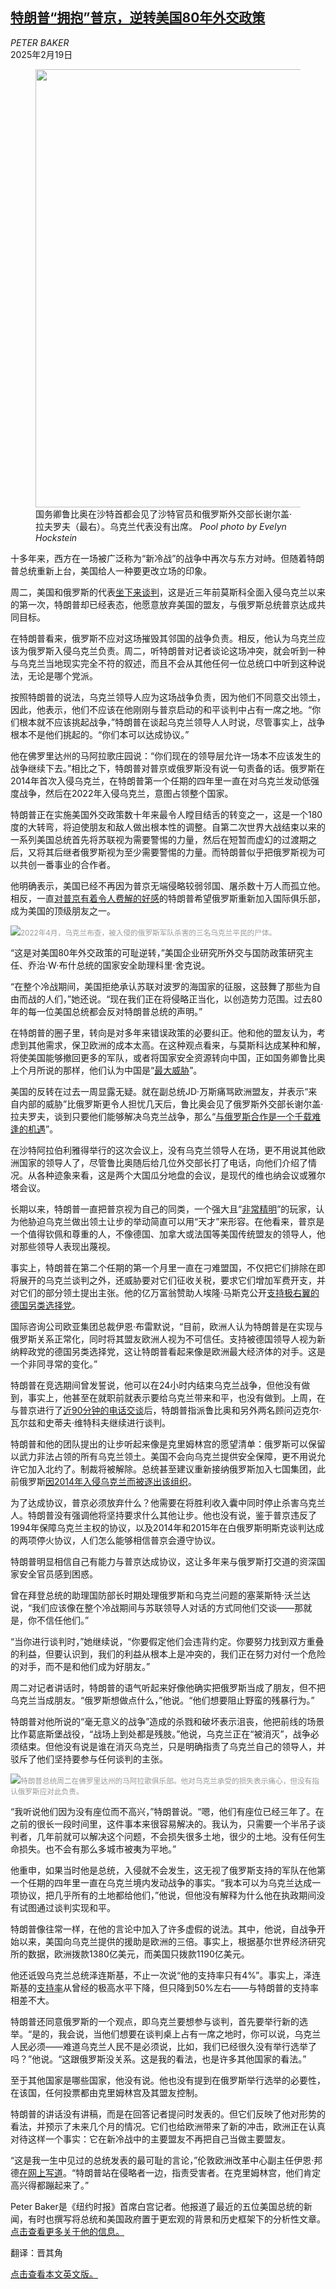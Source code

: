 <!--1739957822000-->
[特朗普“拥抱”普京，逆转美国80年外交政策](https://cn.nytimes.com/usa/20250219/trump-russia-putin/)
------

<address>PETER BAKER</address><time pudate="2025-02-19 05:17:30" datetime="2025-02-19 05:17:30">2025年2月19日</time><figure><img src="https://images.weserv.nl/?url=static01.nyt.com/images/2025/02/18/multimedia/18dc-prexy1-gtjk/18dc-prexy1-gtjk-master1050.jpg" width="1050" height="701"><figcaption>国务卿鲁比奥在沙特首都会见了沙特官员和俄罗斯外交部长谢尔盖·拉夫罗夫（最右）。乌克兰代表没有出席。 <cite>Pool photo by Evelyn Hockstein</cite></figcaption></figure><section><p>十多年来，西方在一场被广泛称为“新冷战”的战争中再次与东方对峙。但随着特朗普总统重新上台，美国给人一种要更改立场的印象。</p><p>周二，美国和俄罗斯的代表<a href="https://www.nytimes.com/2025/02/18/world/europe/us-russia-saudi-ukraine.html">坐下来谈判</a>，这是近三年前莫斯科全面入侵乌克兰以来的第一次，特朗普却已经表态，他愿意放弃美国的盟友，与俄罗斯总统普京达成共同目标。</p><p>在特朗普看来，俄罗斯不应对这场摧毁其邻国的战争负责。相反，他认为乌克兰应该为俄罗斯入侵乌克兰负责。周二，听特朗普对记者谈论这场冲突，就会听到一种与乌克兰当地现实完全不符的叙述，而且不会从其他任何一位总统口中听到这种说法，无论是哪个党派。</p><p>按照特朗普的说法，乌克兰领导人应为这场战争负责，因为他们不同意交出领土，因此，他表示，他们不应该在他刚刚与普京启动的和平谈判中占有一席之地。“你们根本就不应该挑起战争，”特朗普在谈起乌克兰领导人人时说，尽管事实上，战争根本不是他们挑起的。“你们本可以达成协议。”</p><p>他在佛罗里达州的马阿拉歌庄园说：“你们现在的领导层允许一场本不应该发生的战争继续下去。”相比之下，特朗普对普京或俄罗斯没有说一句责备的话。俄罗斯在2014年首次入侵乌克兰，在特朗普第一个任期的四年里一直在对乌克兰发动低强度战争，然后在2022年入侵乌克兰，意图占领整个国家。</p><p>特朗普正在实施美国外交政策数十年来最令人瞠目结舌的转变之一，这是一个180度的大转弯，将迫使朋友和敌人做出根本性的调整。自第二次世界大战结束以来的一系列美国总统首先将苏联视为需要警惕的力量，然后在短暂而虚幻的过渡期之后，又将其后继者俄罗斯视为至少需要警惕的力量。而特朗普似乎把俄罗斯视为可以共创一番事业的合作者。</p><p>他明确表示，美国已经不再因为普京无端侵略较弱邻国、屠杀数十万人而孤立他。相反，一直<a href="https://www.nytimes.com/2017/08/11/us/politics/combative-trump-pulls-his-punches-for-one-man-putin.html">对普京有着令人费解的好感</a>的特朗普希望俄罗斯重新加入国际俱乐部，成为美国的顶级朋友之一。</p><p><img src="https://images.weserv.nl/?url=static01.nyt.com/images/2025/02/18/multimedia/18dc-prexy2-qjbm/18dc-prexy2-qjbm-master1050.jpg"><small style="color: #999;">2022年4月，乌克兰布查，被入侵的俄罗斯军队杀害的三名乌克兰平民的尸体。</small></p><p>“这是对美国80年外交政策的可耻逆转，”美国企业研究所外交与国防政策研究主任、乔治·W·布什总统的国家安全助理科里·舍克说。</p><p>“在整个冷战期间，美国拒绝承认苏联对波罗的海国家的征服，这鼓舞了那些为自由而战的人们，”她还说。“现在我们正在将侵略正当化，以创造势力范围。过去80年的每一位美国总统都会反对特朗普总统的声明。”</p><p>在特朗普的圈子里，转向是对多年来错误政策的必要纠正。他和他的盟友认为，考虑到其他需求，保卫欧洲的成本太高。在这种观点看来，与莫斯科达成某种和解，将使美国能够撤回更多的军队，或者将国家安全资源转向中国，正如国务卿鲁比奥上个月所说的那样，他们认为中国是“<a rel="noopener noreferrer" target="_blank" href="https://apnews.com/article/marco-rubio-trump-secretary-state-senate-nomination-7ad1ad16ed95a213706c18b613b630b5">最大威胁</a>”。</p><p>美国的反转在过去一周显露无疑。就在副总统JD·万斯痛骂欧洲盟友，并表示“来自内部的威胁”比俄罗斯更令人担忧几天后，鲁比奥会见了俄罗斯外交部长谢尔盖·拉夫罗夫，谈到只要他们能够解决乌克兰战争，那么“<a href="https://www.nytimes.com/2025/02/18/world/europe/us-russia-saudi-ukraine.html">与俄罗斯合作是一个千载难逢的机遇</a>”。</p><p>在沙特阿拉伯利雅得举行的这次会议上，没有乌克兰领导人在场，更不用说其他欧洲国家的领导人了，尽管鲁比奥随后给几位外交部长打了电话，向他们介绍了情况。从各种迹象来看，这是两个大国瓜分地盘的会议，是现代的维也纳会议或雅尔塔会议。</p><p>长期以来，特朗普一直把普京视为自己的同类，一个强大且“<a href="https://www.nytimes.com/2022/02/22/world/europe/trump-putin-russia-ukraine.html">非常精明</a>”的玩家，认为他胁迫乌克兰做出领土让步的举动简直可以用“天才”来形容。在他看来，普京是一个值得钦佩和尊重的人，不像德国、加拿大或法国等美国传统盟友的领导人，他对那些领导人表现出蔑视。</p><p>事实上，特朗普在第二个任期的第一个月里一直在刁难盟国，不仅把它们排除在即将展开的乌克兰谈判之外，还威胁要对它们征收关税，要求它们增加军费开支，并对它们的部分领土提出主张。他的亿万富翁赞助人埃隆·马斯克公开<a href="https://www.nytimes.com/2024/12/28/world/europe/musk-support-for-german-far-right-afd.html">支持极右翼的德国另类选择党</a>。</p><p>国际咨询公司欧亚集团总裁伊恩·布雷默说，“目前，欧洲人认为特朗普是在实现与俄罗斯关系正常化，同时将其盟友欧洲人视为不可信任。支持被德国领导人视为新纳粹政党的德国另类选择党，这让特朗普看起来像是欧洲最大经济体的对手。这是一个非同寻常的变化。”</p><p>特朗普在竞选期间曾发誓说，他可以在24小时内结束乌克兰战争，但他没有做到，事实上，他甚至在就职前就表示要给乌克兰带来和平，也没有做到。上周，在与普京进行了<a href="https://www.nytimes.com/2025/02/12/us/politics/trump-putin-call-russia-ukraine-war.html">近90分钟的电话交谈</a>后，特朗普指派鲁比奥和另外两名顾问迈克尔·瓦尔兹和史蒂夫·维特科夫继续进行谈判。</p><p>特朗普和他的团队提出的让步听起来像是克里姆林宫的愿望清单：俄罗斯可以保留以武力非法占领的所有乌克兰领土。美国不会向乌克兰提供安全保障，更不用说允许它加入北约了。制裁将被解除。总统甚至建议重新接纳俄罗斯加入七国集团，此前俄罗斯<a href="https://www.nytimes.com/2014/03/25/world/europe/obama-russia-crimea.html">因2014年入侵乌克兰而被逐出该组织</a>。</p><p>为了达成协议，普京必须放弃什么？他需要在将胜利收入囊中同时停止杀害乌克兰人。特朗普没有强调他将坚持要求什么其他让步。他也没有说，鉴于普京违反了1994年保障乌克兰主权的协议，以及2014年和2015年在白俄罗斯明斯克谈判达成的两项停火协议，人们怎么能够相信普京会遵守协议。</p><p>特朗普明显相信自己有能力与普京达成协议，这让多年来与俄罗斯打交道的资深国家安全官员感到困惑。</p><p>曾在拜登总统的助理国防部长时期处理俄罗斯和乌克兰问题的塞莱斯特·沃兰达说，“我们应该像在整个冷战期间与苏联领导人对话的方式同他们交谈——那就是，你不信任他们。”</p><p>“当你进行谈判时，”她继续说，“你要假定他们会违背约定。你要努力找到双方重叠的利益，但要认识到，我们的利益从根本上是冲突的，我们正在努力对付一个危险的对手，而不是和他们成为好朋友。”</p><p>周二对记者讲话时，特朗普的语气听起来好像他确实把俄罗斯当成了朋友，但不把乌克兰当成朋友。“俄罗斯想做点什么，”他说。“他们想要阻止野蛮的残暴行为。”</p><p>特朗普对他所说的“毫无意义的战争”造成的杀戮和破坏表示沮丧，他把前线的场景比作葛底斯堡战役，“战场上到处都是残肢。”他说，乌克兰正在“被消灭”，战争必须结束。但他没有说是谁在消灭乌克兰，只是明确指责了乌克兰自己的领导人，并驳斥了他们坚持要参与任何谈判的主张。</p><p><img src="https://images.weserv.nl/?url=static01.nyt.com/images/2025/02/18/multimedia/18dc-prexy3-gmjk/18dc-prexy3-gmjk-master1050.jpg"><small style="color: #999;">特朗普总统周二在佛罗里达州的马阿拉歌俱乐部。他对乌克兰承受的损失表示痛心，但没有指认俄罗斯应对此负责。</small></p><p>“我听说他们因为没有座位而不高兴，”特朗普说。“嗯，他们有座位已经三年了。在之前的很长一段时间里，这件事本来很容易解决的。我认为，只需要一个半吊子谈判者，几年前就可以解决这个问题，不会损失很多土地，很少的土地。没有任何生命损失。也不会有那么多城市被夷为平地。”</p><p>他重申，如果当时他是总统，入侵就不会发生，这无视了俄罗斯支持的军队在他第一个任期的四年里一直在乌克兰境内发动战争的事实。“我本可以为乌克兰达成一项协议，把几乎所有的土地都给他们，”他说，但他没有解释为什么他在执政期间没有试图通过谈判实现和平。</p><p>特朗普像往常一样，在他的言论中加入了许多虚假的说法。其中，他说，自战争开始以来，美国向乌克兰提供的援助是欧洲的三倍。事实上，根据基尔世界经济研究所的数据，欧洲拨款1380亿美元，而美国只拨款1190亿美元。</p><p>他还诋毁乌克兰总统泽连斯基，不止一次说“他的支持率只有4%”。事实上，泽连斯基的<a href="https://www.nytimes.com/2025/01/23/world/europe/ukraine-zelensky-trump.html">支持率</a>从曾经的极高水平下降，但只降到50%左右——与特朗普的支持率相差不大。</p><p>特朗普还同意俄罗斯的一个观点，即乌克兰要想参与谈判，首先要举行新的选举。“是的，我会说，当他们想要在谈判桌上占有一席之地时，你可以说，乌克兰人民必须——难道乌克兰人民不是必须说，比如，我们已经很久没有举行选举了吗？”他说。“这跟俄罗斯没关系。这是我的看法，也是许多其他国家的看法。”</p><p>至于其他国家是哪些国家，他没有说。他也没有提到在俄罗斯举行选举的必要性，在该国，任何投票都由克里姆林宫及其盟友控制。</p><p>特朗普的讲话没有讲稿，而是在回答记者提问时发表的。但它们反映了他对形势的看法，并预示了未来几个月的情况。它们也给欧洲带来了新的冲击，欧洲正在认真对待这样一个事实：它在新冷战中的主要盟友不再把自己当做主要盟友。</p><p>“这是我一生中见过的总统发表的最可耻的言论，”伦敦欧洲改革中心副主任伊恩·邦德<a rel="noopener noreferrer" target="_blank" href="https://bsky.app/profile/cerianbond.bsky.social/post/3liiduyunv22j">在网上写道</a>。“特朗普站在侵略者一边，指责受害者。在克里姆林宫，他们肯定高兴得都蹦起来了。”</p></section><footer><p>Peter Baker是《纽约时报》首席白宫记者。他报道了最近的五位美国总统的新闻，有时也撰写将总统和美国政府置于更宏观的背景和历史框架下的分析性文章。<a rel="nofollow" target="_blank" href="https://www.nytimes.com/by/peter-baker">点击查看更多关于他的信息。</a></p><p>翻译：晋其角</p><p><a rel="nofollow" target="_blank" href="https://www.nytimes.com/2025/02/18/us/politics/trump-russia-putin.html">点击查看本文英文版。</a></p></footer>
